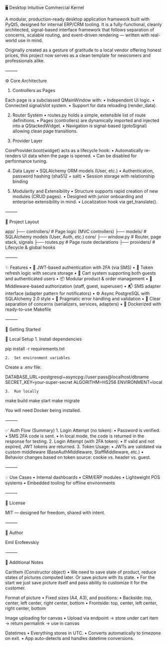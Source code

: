 🖥️ Desktop Intuitive Commercial Kernel

A modular, production-ready desktop application framework built with PyQt5, designed for internal ERP/CRM tooling. It is a fully-functional, cleanly architected, signal-based interface framework that follows separation of concerns, scalable routing, and event-driven rendering — written with real-world use in mind.

Originally created as a gesture of gratitude to a local vendor offering honest prices, this project now serves as a clean template for newcomers and professionals alike.

⸻

⚙️ Core Architecture

1. Controllers as Pages

Each page is a subclassed QMainWindow with:
	•	Independent UI logic.
	•	Connected signal/slot system.
	•	Support for data reloading (render_data).

2. Router System
	•	routes.py holds a simple, extensible list of route definitions.
	•	Pages (controllers) are dynamically imported and injected into a QStackedWidget.
	•	Navigation is signal-based (gotoSignal) allowing clean page transitions.

3. Provider Layer

CoreProvider.boot(widget) acts as a lifecycle hook:
	•	Automatically re-renders UI data when the page is opened.
	•	Can be disabled for performance tuning.

4. Data Layer
	•	SQLAlchemy ORM models (User, etc.)
	•	Authentication, password hashing (sha512 + salt)
	•	Session storage with relationship binding

5. Modularity and Extensibility
	•	Structure supports rapid creation of new modules (CRUD pages).
	•	Designed with junior onboarding and enterprise extensibility in mind.
	•	Localization hook via get_translate().

⸻

📁 Project Layout

app/
├── controllers/         # Page logic (MVC controllers)
├── models/              # SQLAlchemy models (User, Auth, etc.)
core/
├── window.py            # Router, page stack, signals
├── routes.py            # Page route declarations
├── providers/           # Lifecycle & global hooks


⸻

✨ Features
	•	🔐 JWT-based authentication with 2FA (via SMS)
	•	🧾 Token refresh logic with secure storage
	•	🛒 Cart system supporting both guests and authenticated users
	•	📦 Modular product & order management
	•	🧩 Middleware-based authorization (staff, guest, superuser)
	•	📬 SMS adapter interface (adapter pattern for notificators)
	•	⚙️ Async PostgreSQL with SQLAlchemy 2.0 style
	•	🔄 Pragmatic error handling and validation
	•	🧠 Clear separation of concerns (serializers, services, adapters)
	•	🐳 Dockerized with ready-to-use Makefile

⸻

🚀 Getting Started

🔧 Local Setup
	1.	Install dependencies

pip install -r requirements.txt

	2.	Set environment variables
Create a .env file:

DATABASE_URL=postgresql+asyncpg://user:pass@localhost/dbname
SECRET_KEY=your-super-secret
ALGORITHM=HS256
ENVIRONMENT=local

	3.	Run locally

make build
make start
make migrate

You will need Docker being installed.

⸻

✅ Auth Flow (Summary)
	1.	Login Attempt (no token):
	•	Password is verified.
	•	SMS 2FA code is sent.
	•	In local mode, the code is returned in the response for testing.
	2.	Login Attempt (with 2FA token):
	•	If valid and not expired, JWT tokens are returned.
	3.	Token Usage:
	•	JWTs are validated via custom middleware (BaseAuthMiddleware, StaffMiddleware, etc.)
	•	Behavior changes based on token source: cookie vs. header vs. guest.

⸻

💡 Use Cases
	•	Internal dashboards
	•	CRM/ERP modules
	•	Lightweight POS systems
	•	Embedded tooling for offline environments

⸻

📜 License

MIT — designed for freedom, shared with intent.

⸻

🤝 Author

Emil Erofeevskiy

⸻

📝 Additional Notes

CartItem (Constructor object)
	•	We need to save state of product, reduce states of pictures computed later. Or save picture with its state.
	•	For the start we just save picture itself and pass ability to customize it for the customer.

Format of picture
	•	Fixed sizes (A4, A3), and positions:
	•	Backside: top, center, left center, right center, bottom
	•	Frontside: top, center, left center, right center, bottom

Image uploading for canvas
	•	Upload via endpoint → store under cart item → return permalink → use in canvas

Datetimes
	•	Everything stores in UTC.
	•	Converts automatically to timezone on exit.
	•	App auto-detects and handles datetime conversions.
